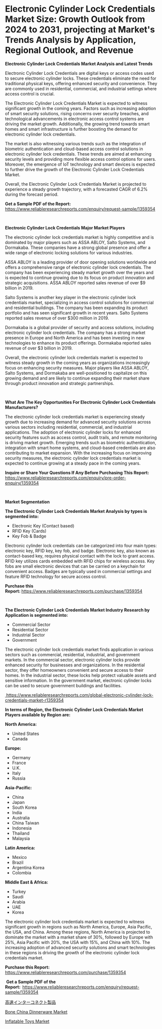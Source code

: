 <p><h1>Electronic Cylinder Lock Credentials Market Size: Growth Outlook from 2024 to 2031, projecting at Market's Trends Analysis by Application, Regional Outlook, and Revenue</h1></p><p><strong>Electronic Cylinder Lock Credentials Market Analysis and Latest Trends</strong></p>
<p><p>Electronic Cylinder Lock Credentials are digital keys or access codes used to secure electronic cylinder locks. These credentials eliminate the need for traditional physical keys, offering enhanced security and convenience. They are commonly used in residential, commercial, and industrial settings where access control is crucial.</p><p>The Electronic Cylinder Lock Credentials Market is expected to witness significant growth in the coming years. Factors such as increasing adoption of smart security solutions, rising concerns over security breaches, and technological advancements in electronic access control systems are driving the market growth. Additionally, the growing trend towards smart homes and smart infrastructure is further boosting the demand for electronic cylinder lock credentials.</p><p>The market is also witnessing various trends such as the integration of biometric authentication and cloud-based access control solutions in electronic cylinder lock credentials. These trends are aimed at enhancing security levels and providing more flexible access control options for users. Moreover, the emergence of IoT technology and smart devices is expected to further drive the growth of the Electronic Cylinder Lock Credentials Market.</p><p>Overall, the Electronic Cylinder Lock Credentials Market is projected to experience a steady growth trajectory, with a forecasted CAGR of 6.2% during the forecast period.</p></p>
<p><strong>Get a Sample PDF of the Report:&nbsp;</strong> <a href="https://www.reliableresearchreports.com/enquiry/request-sample/1359354">https://www.reliableresearchreports.com/enquiry/request-sample/1359354</a></p>
<p>&nbsp;</p>
<p><strong>Electronic Cylinder Lock Credentials Major Market Players</strong></p>
<p><p>The electronic cylinder lock credentials market is highly competitive and is dominated by major players such as ASSA ABLOY, Salto Systems, and Dormakaba. These companies have a strong global presence and offer a wide range of electronic locking solutions for various industries.</p><p>ASSA ABLOY is a leading provider of door opening solutions worldwide and offers a comprehensive range of electronic cylinder lock credentials. The company has been experiencing steady market growth over the years and is expected to continue growing due to its focus on product innovation and strategic acquisitions. ASSA ABLOY reported sales revenue of over $9 billion in 2019.</p><p>Salto Systems is another key player in the electronic cylinder lock credentials market, specializing in access control solutions for commercial and residential buildings. The company has been expanding its product portfolio and has seen significant growth in recent years. Salto Systems reported sales revenue of over $300 million in 2019.</p><p>Dormakaba is a global provider of security and access solutions, including electronic cylinder lock credentials. The company has a strong market presence in Europe and North America and has been investing in new technologies to enhance its product offerings. Dormakaba reported sales revenue of over $3 billion in 2019.</p><p>Overall, the electronic cylinder lock credentials market is expected to witness steady growth in the coming years as organizations increasingly focus on enhancing security measures. Major players like ASSA ABLOY, Salto Systems, and Dormakaba are well-positioned to capitalize on this growing demand and are likely to continue expanding their market share through product innovation and strategic partnerships.</p></p>
<p>&nbsp;</p>
<p><strong>What Are The Key Opportunities For Electronic Cylinder Lock Credentials Manufacturers?</strong></p>
<p><p>The electronic cylinder lock credentials market is experiencing steady growth due to increasing demand for advanced security solutions across various sectors including residential, commercial, and industrial applications. The adoption of electronic cylinder locks for enhanced security features such as access control, audit trails, and remote monitoring is driving market growth. Emerging trends such as biometric authentication, integration with smart home systems, and cloud-based credentials are also contributing to market expansion. With the increasing focus on improving security measures, the electronic cylinder lock credentials market is expected to continue growing at a steady pace in the coming years.</p></p>
<p><strong>Inquire or Share Your Questions If Any Before Purchasing This Report:</strong> <a href="https://www.reliableresearchreports.com/enquiry/pre-order-enquiry/1359354">https://www.reliableresearchreports.com/enquiry/pre-order-enquiry/1359354</a></p>
<p>&nbsp;</p>
<p><strong>Market Segmentation</strong></p>
<p><strong>The Electronic Cylinder Lock Credentials Market Analysis by types is segmented into:</strong></p>
<p><ul><li>Electronic Key (Contact based)</li><li>RFID Key (Cards)</li><li>Key Fob & Badge</li></ul></p>
<p><p>Electronic cylinder lock credentials can be categorized into four main types: electronic key, RFID key, key fob, and badge. Electronic key, also known as contact-based key, requires physical contact with the lock to grant access. RFID key utilizes cards embedded with RFID chips for wireless access. Key fobs are small electronic devices that can be carried on a keychain for convenient access. Badges are typically used in commercial settings and feature RFID technology for secure access control.</p></p>
<p><strong>Purchase this Report:&nbsp;</strong><a href="https://www.reliableresearchreports.com/purchase/1359354">https://www.reliableresearchreports.com/purchase/1359354</a></p>
<p>&nbsp;</p>
<p><strong>The Electronic Cylinder Lock Credentials Market Industry Research by Application is segmented into:</strong></p>
<p><ul><li>Commercial Sector</li><li>Residential Sector</li><li>Industrial Sector</li><li>Government</li></ul></p>
<p><p>The electronic cylinder lock credentials market finds application in various sectors such as commercial, residential, industrial, and government markets. In the commercial sector, electronic cylinder locks provide enhanced security for businesses and organizations. In the residential sector, they offer homeowners convenient and secure access to their homes. In the industrial sector, these locks help protect valuable assets and sensitive information. In the government market, electronic cylinder locks can be used to secure government buildings and facilities.</p></p>
<p><a href="https://www.reliableresearchreports.com/global-electronic-cylinder-lock-credentials-market-r1359354">&nbsp;https://www.reliableresearchreports.com/global-electronic-cylinder-lock-credentials-market-r1359354</a></p>
<p><strong>In terms of Region, the Electronic Cylinder Lock Credentials Market Players available by Region are:</strong></p>
<p>
    <p> <strong> North America: </strong>
        <ul>
            <li>United States</li>
            <li>Canada</li>
        </ul>
        </p> 
    <p> <strong> Europe: </strong>
        <ul>
            <li>Germany</li>
            <li>France</li>
            <li>U.K.</li>
            <li>Italy</li>
            <li>Russia</li>
        </ul>
        </p> 
    <p> <strong> Asia-Pacific: </strong>
        <ul>
            <li>China</li>
            <li>Japan</li>
            <li>South Korea</li>
            <li>India</li>
            <li>Australia</li>
            <li>China Taiwan</li>
            <li>Indonesia</li>
            <li>Thailand</li>
            <li>Malaysia</li>
        </ul>
        </p> 
    <p> <strong> Latin America: </strong>
        <ul>
            <li>Mexico</li>
            <li>Brazil</li>
            <li>Argentina Korea</li>
            <li>Colombia</li>
        </ul>
        </p> 
    <p> <strong> Middle East & Africa: </strong>
        <ul>
            <li>Turkey</li>
            <li>Saudi</li>
            <li>Arabia</li>
            <li>UAE</li>
            <li>Korea</li>
        </ul>
    </p>
    </p>
<p><p>The electronic cylinder lock credentials market is expected to witness significant growth in regions such as North America, Europe, Asia Pacific, the USA, and China. Among these regions, North America is projected to dominate the market with a market share of 30%, followed by Europe with 25%, Asia Pacific with 20%, the USA with 15%, and China with 10%. The increasing adoption of advanced security solutions and smart technologies in these regions is driving the growth of the electronic cylinder lock credentials market.</p></p>
<p><strong>Purchase this Report: </strong><a href="https://www.reliableresearchreports.com/purchase/1359354">https://www.reliableresearchreports.com/purchase/1359354</a></p>
<p>&nbsp;<strong>Get a Sample PDF of the Report:&nbsp;&nbsp;</strong><a href="https://www.reliableresearchreports.com/enquiry/request-sample/1359354">https://www.reliableresearchreports.com/enquiry/request-sample/1359354</a></p>
<p><strong></strong></p>
<p><p><a href="https://medium.com/@ethantreutel/%E9%AB%98%E9%80%9F%E3%82%A4%E3%83%B3%E3%82%BF%E3%83%BC%E3%82%B3%E3%83%8D%E3%82%AF%E3%83%88%E8%A3%BD%E5%93%81%E5%B8%82%E5%A0%B4%E3%83%AC%E3%83%9D%E3%83%BC%E3%83%88%E3%81%8C-%E3%81%93%E3%81%AE%E5%B8%82%E5%A0%B4%E3%81%AE%E6%9C%80%E6%96%B0%E3%81%AE%E3%83%88%E3%83%AC%E3%83%B3%E3%83%89%E3%82%84%E6%88%90%E9%95%B7%E6%A9%9F%E4%BC%9A%E3%82%92%E6%98%8E%E3%82%89%E3%81%8B%E3%81%AB%E3%81%97%E3%81%BE%E3%81%99-3bceb295d5eb">高速インターコネクト製品</a></p><p><a href="https://www.linkedin.com/pulse/bone-china-dinnerware-market-size-outlook-forecast-2024-zg8gc">Bone China Dinnerware Market</a></p><p><a href="https://www.linkedin.com/pulse/inflatable-toys-market-share-evolution-growth-trends-2024-e6luc">Inflatable Toys Market</a></p></p>